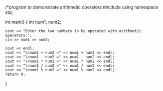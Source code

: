 /*program to demonstrate arithmetic operators
#include <iostream>
using namespace std;

int main()
{
    int num1, num2;
    
    cout << "Enter the two numbers to be operated with arithmetic operators:";
    cin >> num1 >> num2;
    
    cout << endl;
    cout << "\nnum1 + num2 =" << num1 + num2 << endl;
    cout << "\nnum1 - num2 =" << num1 - num2 << endl;
    cout << "\nnum1 * num2 =" << num1 * num2 << endl;
    cout << "\nnum1 / num2 =" << num1 / num2 << endl;
    cout << "\nnum1 % num2 =" << num1 % num2 << endl;
    return 0;
}
